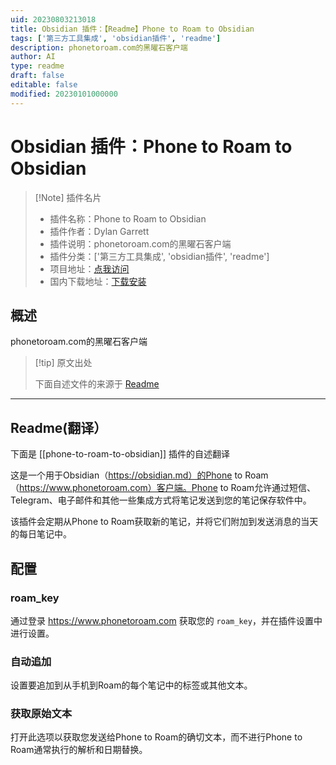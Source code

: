```yaml
---
uid: 20230803213018
title: Obsidian 插件：【Readme】Phone to Roam to Obsidian
tags: ['第三方工具集成', 'obsidian插件', 'readme']
description: phonetoroam.com的黑曜石客户端
author: AI
type: readme
draft: false
editable: false
modified: 20230101000000
---
```


# Obsidian 插件：Phone to Roam to Obsidian

> [!Note] 插件名片
> - 插件名称：Phone to Roam to Obsidian
> - 插件作者：Dylan Garrett
> - 插件说明：phonetoroam.com的黑曜石客户端
> - 插件分类：['第三方工具集成', 'obsidian插件', 'readme']
> - 项目地址：[点我访问](https://github.com/dgarrett/phone-to-roam-to-obsidian)
> - 国内下载地址：[下载安装](https://pkmer.cn/products/plugin/pluginMarket/?phone-to-roam-to-obsidian)

## 概述

phonetoroam.com的黑曜石客户端



> [!tip] 原文出处
> 
>下面自述文件的来源于 [Readme](https://ghproxy.net/https://raw.githubusercontent.com/dgarrett/phone-to-roam-to-obsidian/master/README.md)
> 

---

## Readme(翻译）

下面是 [[phone-to-roam-to-obsidian]] 插件的自述翻译



这是一个用于Obsidian（https://obsidian.md）的Phone to Roam（https://www.phonetoroam.com）客户端。Phone to Roam允许通过短信、Telegram、电子邮件和其他一些集成方式将笔记发送到您的笔记保存软件中。

该插件会定期从Phone to Roam获取新的笔记，并将它们附加到发送消息的当天的每日笔记中。

## 配置

### roam_key

通过登录 https://www.phonetoroam.com 获取您的 `roam_key`，并在插件设置中进行设置。

### 自动追加



设置要追加到从手机到Roam的每个笔记中的标签或其他文本。

### 获取原始文本

打开此选项以获取您发送给Phone to Roam的确切文本，而不进行Phone to Roam通常执行的解析和日期替换。



